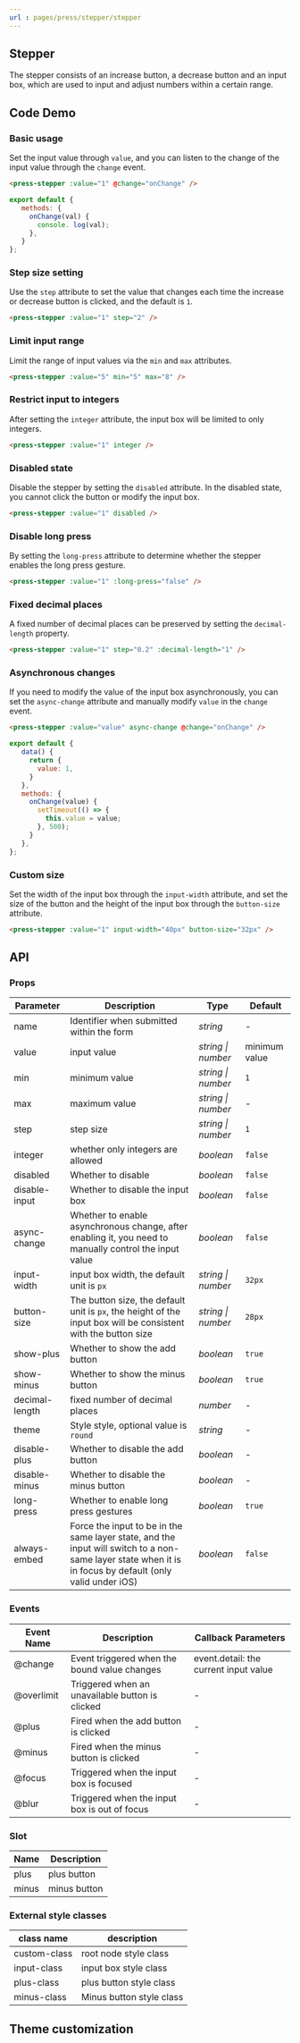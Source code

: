 ```yaml
---
url : pages/press/stepper/stepper
---
```


## Stepper 

The stepper consists of an increase button, a decrease button and an input box, which are used to input and adjust numbers within a certain range.

## Code Demo

### Basic usage

Set the input value through `value`, and you can listen to the change of the input value through the `change` event.

```html
<press-stepper :value="1" @change="onChange" />
```

```js
export default {
   methods: {
     onChange(val) {
       console. log(val);
     },
   }
};
```

### Step size setting

Use the `step` attribute to set the value that changes each time the increase or decrease button is clicked, and the default is `1`.

```html
<press-stepper :value="1" step="2" />
```

### Limit input range

Limit the range of input values via the `min` and `max` attributes.

```html
<press-stepper :value="5" min="5" max="8" />
```

### Restrict input to integers

After setting the `integer` attribute, the input box will be limited to only integers.

```html
<press-stepper :value="1" integer />
```

### Disabled state

Disable the stepper by setting the `disabled` attribute. In the disabled state, you cannot click the button or modify the input box.

```html
<press-stepper :value="1" disabled />
```

### Disable long press

By setting the `long-press` attribute to determine whether the stepper enables the long press gesture.

```html
<press-stepper :value="1" :long-press="false" />
```

### Fixed decimal places

A fixed number of decimal places can be preserved by setting the `decimal-length` property.

```html
<press-stepper :value="1" step="0.2" :decimal-length="1" />
```

### Asynchronous changes

If you need to modify the value of the input box asynchronously, you can set the `async-change` attribute and manually modify `value` in the `change` event.

```html
<press-stepper :value="value" async-change @change="onChange" />
```

```js
export default {
   data() {
     return {
       value: 1,
     }
   },
   methods: {
     onChange(value) {
       setTimeout(() => {
         this.value = value;
       }, 500);
     }
   },
};
```

### Custom size

Set the width of the input box through the `input-width` attribute, and set the size of the button and the height of the input box through the `button-size` attribute.

```html
<press-stepper :value="1" input-width="40px" button-size="32px" />
```

## API

### Props

| Parameter      | Description                                                                                                                                              | Type               | Default       |
| -------------- | -------------------------------------------------------------------------------------------------------------------------------------------------------- | ------------------ | ------------- |
| name           | Identifier when submitted within the form                                                                                                                | _string_           | -             |
| value          | input value                                                                                                                                              | _string \| number_ | minimum value |
| min            | minimum value                                                                                                                                            | _string \| number_ | `1`           |
| max            | maximum value                                                                                                                                            | _string \| number_ | -             |
| step           | step size                                                                                                                                                | _string \| number_ | `1`           |
| integer        | whether only integers are allowed                                                                                                                        | _boolean_          | `false`       |
| disabled       | Whether to disable                                                                                                                                       | _boolean_          | `false`       |
| disable-input  | Whether to disable the input box                                                                                                                         | _boolean_          | `false`       |
| async-change   | Whether to enable asynchronous change, after enabling it, you need to manually control the input value                                                   | _boolean_          | `false`       |
| input-width    | input box width, the default unit is `px`                                                                                                                | _string \| number_ | `32px`        |
| button-size    | The button size, the default unit is `px`, the height of the input box will be consistent with the button size                                           | _string \| number_ | `28px`        |
| show-plus      | Whether to show the add button                                                                                                                           | _boolean_          | `true`        |
| show-minus     | Whether to show the minus button                                                                                                                         | _boolean_          | `true`        |
| decimal-length | fixed number of decimal places                                                                                                                           | _number_           | -             |
| theme          | Style style, optional value is `round`                                                                                                                   | _string_           | -             |
| disable-plus   | Whether to disable the add button                                                                                                                        | _boolean_          | -             |
| disable-minus  | Whether to disable the minus button                                                                                                                      | _boolean_          | -             |
| long-press     | Whether to enable long press gestures                                                                                                                    | _boolean_          | `true`        |
| always-embed   | Force the input to be in the same layer state, and the input will switch to a non-same layer state when it is in focus by default (only valid under iOS) | _boolean_          | `false`       |

### Events

| Event Name | Description                                     | Callback Parameters                   |
| ---------- | ----------------------------------------------- | ------------------------------------- |
| @change    | Event triggered when the bound value changes    | event.detail: the current input value |
| @overlimit | Triggered when an unavailable button is clicked | -                                     |
| @plus      | Fired when the add button is clicked            | -                                     |
| @minus     | Fired when the minus button is clicked          | -                                     |
| @focus     | Triggered when the input box is focused         | -                                     |
| @blur      | Triggered when the input box is out of focus    | -                                     |

### Slot

| Name  | Description  |
| ----- | ------------ |
| plus  | plus button  |
| minus | minus button |

### External style classes

| class name   | description              |
| ------------ | ------------------------ |
| custom-class | root node style class    |
| input-class  | input box style class    |
| plus-class   | plus button style class  |
| minus-class  | Minus button style class |

## Theme customization

<theme-config />
